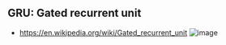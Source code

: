 
## GRU: Gated recurrent unit
- https://en.wikipedia.org/wiki/Gated_recurrent_unit
![image](https://user-images.githubusercontent.com/56889151/151692414-f8cf6f5d-1313-4274-8315-ec04f877057f.png)

```python
```
